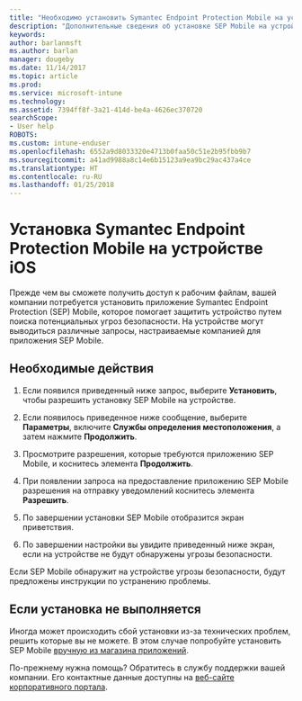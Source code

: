 ```yaml
---
title: "Необходимо установить Symantec Endpoint Protection Mobile на устройстве iOS | Microsoft Docs"
description: "Дополнительные сведения об установке SEP Mobile на устройстве iOS."
keywords: 
author: barlanmsft
ms.author: barlan
manager: dougeby
ms.date: 11/14/2017
ms.topic: article
ms.prod: 
ms.service: microsoft-intune
ms.technology: 
ms.assetid: 7394ff8f-3a21-414d-be4a-4626ec370720
searchScope:
- User help
ROBOTS: 
ms.custom: intune-enduser
ms.openlocfilehash: 6552a9d8033320e4713b0faa50c51e2b95fbb9b7
ms.sourcegitcommit: a41ad9988a8c14e6b15123a9ea9bc29ac437a4ce
ms.translationtype: HT
ms.contentlocale: ru-RU
ms.lasthandoff: 01/25/2018
---
```

# <a name="install-symantec-endpoint-protection-mobile-on-your-ios-device"></a>Установка Symantec Endpoint Protection Mobile на устройстве iOS

Прежде чем вы сможете получить доступ к рабочим файлам, вашей компании потребуется установить приложение Symantec Endpoint Protection (SEP) Mobile, которое помогает защитить устройство путем поиска потенциальных угроз безопасности. На устройстве могут выводиться различные запросы, настраиваемые компанией для приложения SEP Mobile.

## <a name="what-you-need-to-do"></a>Необходимые действия

1.  Если появился приведенный ниже запрос, выберите **Установить**, чтобы разрешить установку SEP Mobile на устройстве.

2. Если появилось приведенное ниже сообщение, выберите **Параметры**, включите **Службы определения местоположения**, а затем нажмите **Продолжить**.

3. Просмотрите разрешения, которые требуются приложению SEP Mobile, и коснитесь элемента **Продолжить**.

4. При появлении запроса на предоставление приложению SEP Mobile разрешения на отправку уведомлений коснитесь элемента **Разрешить**.

5. По завершении установки SEP Mobile отобразится экран приветствия.

6. По завершении настройки вы увидите приведенный ниже экран, если на устройстве не будут обнаружены угрозы безопасности.

Если SEP Mobile обнаружит на устройстве угрозы безопасности, будут предложены инструкции по устранению проблемы.

## <a name="if-the-installation-doesnt-work"></a>Если установка не выполняется

Иногда может происходить сбой установки из-за технических проблем, решить которые вы не можете. В этом случае попробуйте установить SEP Mobile [вручную из магазина приложений](https://itunes.apple.com/app/sep-mobile/id695620821).

По-прежнему нужна помощь? Обратитесь в службу поддержки вашей компании. Его контактные данные доступны на [веб-сайте корпоративного портала](https://portal.manage.microsoft.com#HelpDeskDialog).

